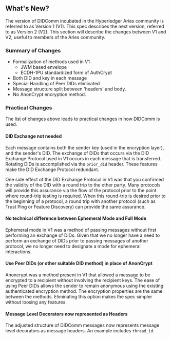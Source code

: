 ## What's New?

The version of DIDComm incubated in the Hyperledger Aries community is referred to as Version 1 (V1). This spec describes the next version, referred to as Version 2 (V2). This section will describe the changes between V1 and V2, useful to members of the Aries community.

### Summary of Changes

- Formalization of methods used in V1
  - JWM based envelope
  - ECDH-1PU standardized form of AuthCrypt
- Both DID and key in each message
- Special Handling of Peer DIDs eliminated
- Message structure split between 'headers' and body.
- No AnonCrypt encryption method.

### Practical Changes

The list of changes above leads to practical changes in how DIDComm is used.

#### DID Exchange not needed

Each message contains both the sender key (used in the encryption layer), and the sender's DID. The exchange of DIDs that occurs via the DID Exchange Protocol used in V1 occurs in each message that is transferred. Rotating DIDs is accomplished via the `prior_did` header. These features make the DID Exchange Protocol redundant.

One side effect of the DID Exchange Protocol in V1 was that you confirmed the validity of the DID with a round trip to the other party. Many protocols will provide this assurance via the flow of the protocol prior to the point where round-trip testing is required. When this round-trip is desired prior to the beginning of a protocol, a round trip with another protocol (such as Trust Ping or Feature Discovery) can provide the same assurance.

#### No technical difference between Ephemeral Mode and Full Mode

Ephemeral mode in V1 was a method of passing messages without first performing an exchange of DIDs. Given that we no longer have a need to perform an exchange of DIDs prior to passing messages of another protocol, we no longer need to designate a mode for ephemeral interactions.

#### Use Peer DIDs (or other suitable DID method) in place of AnonCrypt

Anoncrypt was a method present in V1 that allowed a message to be encrypted to a recipient without involving the recipient keys. The ease of using Peer DIDs allows the sender to remain anonymous using the existing authenticated encryption method. The encryption properties are the same between the methods. Eliminating this option makes the spec simpler without loosing any features.

#### Message Level Decorators now represented as Headers

The adjusted structure of DIDComm messages now represents message level decorators as message headers. An example includes `thread_id`.

